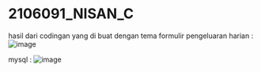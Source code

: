 # 2106091_NISAN_C

hasil dari codingan yang di buat dengan tema formulir pengeluaran harian :
![image](https://github.com/mpip282n/2106091_NISAN_C/assets/111965496/3c778cfe-dfb9-4e9b-b004-0317c6d565c2)

mysql :
![image](https://github.com/mpip282n/2106091_NISAN_C/assets/111965496/6a368411-2d79-41d7-becb-e6e41c97389c)

